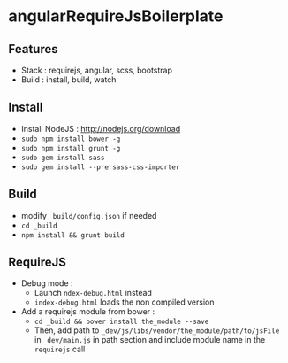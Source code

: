 angularRequireJsBoilerplate
===========================

Features
--------
- Stack : requirejs, angular, scss, bootstrap
- Build : install, build, watch

Install
-------
- Install NodeJS : http://nodejs.org/download
- `sudo npm install bower -g`
- `sudo npm install grunt -g`
- `sudo gem install sass`
- `sudo gem install --pre sass-css-importer`

Build
-----
- modify ```_build/config.json``` if needed
- ```cd _build```
- ```npm install && grunt build```

RequireJS
---------
- Debug mode : 
    - Launch `ndex-debug.html` instead
    - `index-debug.html` loads the non compiled version
- Add a requirejs module from bower :
    - `cd _build && bower install the_module --save`
    - Then, add path to `_dev/js/libs/vendor/the_module/path/to/jsFile` in `_dev/main.js` in path section and include module name in the `requirejs` call
